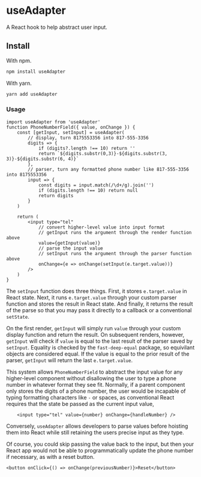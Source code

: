 # useAdapter

A React hook to help abstract user input.

## Install
With npm.
```bash
npm install useAdapter
```
With yarn.
```bash
yarn add useAdapter
```

### Usage
```JSX
import useAdapter from 'useAdapter'
function PhoneNumberField({ value, onChange }) {
    const [getInput, setInput] = useAdapter(
        // display, turn 8175553356 into 817-555-3356
        digits => {
            if (digits?.length !== 10) return ''
            return `${digits.substr(0,3)}-${digits.substr(3, 3)}-${digits.substr(6, 4)}`
        },
        // parser, turn any formatted phone number like 817-555-3356 into 8175553356
        input => {
            const digits = input.match(/\d+/g).join('')
            if (digits.length !== 10) return null
            return digits
        }
    )

    return (
        <input type="tel"
            // convert higher-level value into input format
            // getInput runs the argument through the render function above
            value={getInput(value)}
            // parse the input value
            // setInput runs the argument through the parser function above
            onChange={e => onChange(setInput(e.target.value))}
        />
    )
}
```
The `setInput` function does three things. First, it stores `e.target.value` in
React state. Next, it runs `e.target.value` through your custom parser function
and stores the result in React state. And finally, it returns the result of the
parse so that you may pass it directly to a callback or a conventional
`setState`.

On the first render, `getInput` will simply run `value` through your custom
display function and return the result. On subsequent renders, however,
`getInput` will check if `value` is equal to the last result of the parser saved
by `setInput`. Equality is checked by the `fast-deep-equal` package, so
equivilant objects are considered equal. If the value is equal to the prior
result of the parser, `getInput` will return the last `e.target.value`.

This system allows `PhoneNumberField` to abstract the input value for any
higher-level component without disallowing the user to type a phone number in
whatever format they see fit. Normally, if a parent component only stores the
digits of a phone number, the user would be incapable of typing formatting
characters like `-` or spaces, as conventional React requires that the state be
passed as the current input value,
```JSX
    <input type="tel" value={number} onChange={handleNumber} />
```
Conversely, `useAdapter` allows developers to parse values before hoisting them
into React while still retaining the users precise input as they type.

Of course, you could skip passing the value back to the input, but then your
React app would not be able to programmatically update the phone number if
necessary, as with a reset button.
```JSX
<button onClick={() => onChange(previousNumber)}>Reset</button>
```

